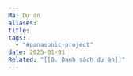 ```yaml
---
Mã: Dự án
aliases: 
title: 
tags:
  - "#panasonic-project"
date: 2025-01-01
Related: "[[0. Danh sách dự án]]"
---
```

